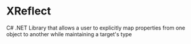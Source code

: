 # XReflect
C# .NET Library that allows a user to explicitly map properties from one object to another while maintaining a target's type 
